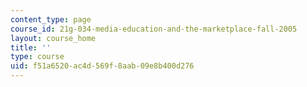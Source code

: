 ```yaml
---
content_type: page
course_id: 21g-034-media-education-and-the-marketplace-fall-2005
layout: course_home
title: ''
type: course
uid: f51a6520-ac4d-569f-8aab-09e8b400d276
---
```

